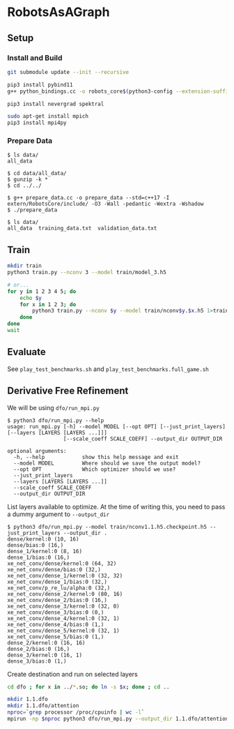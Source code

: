 # RobotsAsAGraph

## Setup

### Install and Build

```sh
git submodule update --init --recursive

pip3 install pybind11
g++ python_bindings.cc -o robots_core$(python3-config --extension-suffix) -O3 -Wall -Wextra -Iinclude -Iextern/RobotsCore/extern/pybind11/include -std=c++17 -fPIC $(python3 -m pybind11 --includes) -shared -Iextern/RobotsCore/include/

pip3 install nevergrad spektral

sudo apt-get install mpich
pip3 install mpi4py
```

### Prepare Data

```console
$ ls data/
all_data

$ cd data/all_data/
$ gunzip -k *
$ cd ../../

$ g++ prepare_data.cc -o prepare_data --std=c++17 -I extern/RobotsCore/include/ -O3 -Wall -pedantic -Wextra -Wshadow
$ ./prepare_data

$ ls data/
all_data  training_data.txt  validation_data.txt
```

## Train

```sh
mkdir train
python3 train.py --nconv 3 --model train/model_3.h5

# or...
for y in 1 2 3 4 5; do
    echo $y
    for x in 1 2 3; do
    	python3 train.py --nconv $y --model train/nconv$y.$x.h5 1>train/nconv$y.$x.log 2>train/nconv$y.$x.err &
    done
done 
wait
```

## Evaluate

See `play_test_benchmarks.sh` and `play_test_benchmarks.full_game.sh`

## Derivative Free Refinement

We will be using `dfo/run_mpi.py`
```console
$ python3 dfo/run_mpi.py --help
usage: run_mpi.py [-h] --model MODEL [--opt OPT] [--just_print_layers] [--layers [LAYERS [LAYERS ...]]]
                  [--scale_coeff SCALE_COEFF] --output_dir OUTPUT_DIR

optional arguments:
  -h, --help            show this help message and exit
  --model MODEL         Where should we save the output model?
  --opt OPT             Which optimizer should we use?
  --just_print_layers
  --layers [LAYERS [LAYERS ...]]
  --scale_coeff SCALE_COEFF
  --output_dir OUTPUT_DIR
```


List layers available to optimize. At the time of writing this, you need to pass a dummy argument to `--output_dir`
```console
$ python3 dfo/run_mpi.py --model train/nconv1.1.h5.checkpoint.h5 --just_print_layers --output_dir .
dense/kernel:0 (10, 16)
dense/bias:0 (16,)
dense_1/kernel:0 (8, 16)
dense_1/bias:0 (16,)
xe_net_conv/dense/kernel:0 (64, 32)
xe_net_conv/dense/bias:0 (32,)
xe_net_conv/dense_1/kernel:0 (32, 32)
xe_net_conv/dense_1/bias:0 (32,)
xe_net_conv/p_re_lu/alpha:0 (32,)
xe_net_conv/dense_2/kernel:0 (80, 16)
xe_net_conv/dense_2/bias:0 (16,)
xe_net_conv/dense_3/kernel:0 (32, 0)
xe_net_conv/dense_3/bias:0 (0,)
xe_net_conv/dense_4/kernel:0 (32, 1)
xe_net_conv/dense_4/bias:0 (1,)
xe_net_conv/dense_5/kernel:0 (32, 1)
xe_net_conv/dense_5/bias:0 (1,)
dense_2/kernel:0 (16, 16)
dense_2/bias:0 (16,)
dense_3/kernel:0 (16, 1)
dense_3/bias:0 (1,)
```

Create destination and run on selected layers
```sh
cd dfo ; for x in ../*.so; do ln -s $x; done ; cd ..

mkdir 1.1.dfo
mkdir 1.1.dfo/attention
nproc=`grep processor /proc/cpuinfo | wc -l`
mpirun -np $nproc python3 dfo/run_mpi.py --output_dir 1.1.dfo/attention --model train/nconv1.1.h5.checkpoint.h5 --layers xe_net_conv/dense_4/kernel:0 xe_net_conv/dense_4/bias:0 xe_net_conv/dense_5/kernel:0 xe_net_conv/dense_5/bias:0 1>1.1.dfo/attention/log 
```